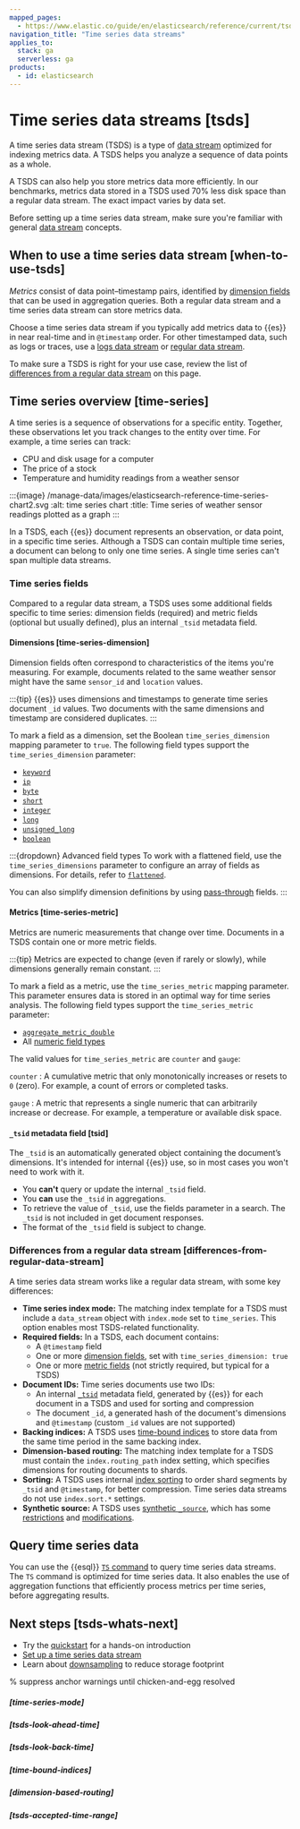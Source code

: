 ```yaml
---
mapped_pages:
  - https://www.elastic.co/guide/en/elasticsearch/reference/current/tsds.html
navigation_title: "Time series data streams"
applies_to:
  stack: ga
  serverless: ga
products:
  - id: elasticsearch
---
```


# Time series data streams [tsds]

A time series data stream (TSDS) is a type of [data stream](/manage-data/data-store/data-streams.md) optimized for indexing metrics data. A TSDS helps you analyze a sequence of data points as a whole.

A TSDS can also help you store metrics data more efficiently. In our benchmarks, metrics data stored in a TSDS used 70% less disk space than a regular data stream. The exact impact varies by data set.

Before setting up a time series data stream, make sure you're familiar with general [data stream](/manage-data/data-store/data-streams.md) concepts.

## When to use a time series data stream [when-to-use-tsds]

_Metrics_ consist of data point&ndash;timestamp pairs, identified by [dimension fields]() that can be used in aggregation queries. Both a regular data stream and a time series data stream can store metrics data. 

Choose a time series data stream if you typically add metrics data to {{es}} in near real-time and in `@timestamp` order. For other timestamped data, such as logs or traces, use a [logs data stream](logs-data-stream.md) or [regular data stream](/manage-data/data-store/data-streams.md).

To make sure a TSDS is right for your use case, review the list of [differences from a regular data stream](#differences-from-regular-data-stream) on this page.

## Time series overview [time-series]

A time series is a sequence of observations for a specific entity. Together, these observations let you track changes to the entity over time. For example, a time series can track:

- CPU and disk usage for a computer
- The price of a stock
- Temperature and humidity readings from a weather sensor

:::{image} /manage-data/images/elasticsearch-reference-time-series-chart2.svg
:alt: time series chart
:title: Time series of weather sensor readings plotted as a graph
:::

In a TSDS, each {{es}} document represents an observation, or data point, in a specific time series. Although a TSDS can contain multiple time series, a document can belong to only one time series. A single time series can't span multiple data streams.

### Time series fields

Compared to a regular data stream, a TSDS uses some additional fields specific to time series:  dimension fields (required) and metric fields (optional but usually defined), plus an internal `_tsid` metadata field.

#### Dimensions [time-series-dimension]

Dimension fields often correspond to characteristics of the items you're measuring. For example, documents related to the same weather sensor might have the same `sensor_id` and `location` values.

:::{tip}
{{es}} uses dimensions and timestamps to generate time series document `_id` values. Two documents with the same dimensions and timestamp are considered duplicates.
::: 

To mark a field as a dimension, set the Boolean `time_series_dimension` mapping parameter to `true`. The following field types support the `time_series_dimension` parameter:

* [`keyword`](elasticsearch://reference/elasticsearch/mapping-reference/keyword.md#keyword-field-type)
* [`ip`](elasticsearch://reference/elasticsearch/mapping-reference/ip.md)
* [`byte`](elasticsearch://reference/elasticsearch/mapping-reference/number.md)
* [`short`](elasticsearch://reference/elasticsearch/mapping-reference/number.md)
* [`integer`](elasticsearch://reference/elasticsearch/mapping-reference/number.md)
* [`long`](elasticsearch://reference/elasticsearch/mapping-reference/number.md)
* [`unsigned_long`](elasticsearch://reference/elasticsearch/mapping-reference/number.md)
* [`boolean`](elasticsearch://reference/elasticsearch/mapping-reference/boolean.md)

:::{dropdown} Advanced field types
To work with a flattened field, use the `time_series_dimensions` parameter to configure an array of fields as dimensions. For details, refer to [`flattened`](elasticsearch://reference/elasticsearch/mapping-reference/flattened.md#flattened-params).

You can also simplify dimension definitions by using [pass-through](elasticsearch://reference/elasticsearch/mapping-reference/passthrough.md#passthrough-dimensions) fields.
:::

#### Metrics [time-series-metric]

Metrics are numeric measurements that change over time. Documents in a TSDS contain one or more metric fields. 

:::{tip}
Metrics are expected to change (even if rarely or slowly), while dimensions generally remain constant.
:::

To mark a field as a metric, use the `time_series_metric` mapping parameter. This parameter ensures data is stored in an optimal way for time series analysis. The following field types support the `time_series_metric` parameter:

* [`aggregate_metric_double`](elasticsearch://reference/elasticsearch/mapping-reference/aggregate-metric-double.md)
* All [numeric field types](elasticsearch://reference/elasticsearch/mapping-reference/number.md)

The valid values for `time_series_metric` are `counter` and `gauge`:

`counter`
:   A cumulative metric that only monotonically increases or resets to `0` (zero). For example, a count of errors or completed tasks. 

`gauge`
:   A metric that represents a single numeric that can arbitrarily increase or decrease. For example, a temperature or available disk space. 

#### `_tsid` metadata field [tsid]

The `_tsid` is an automatically generated object containing the document’s dimensions. It's intended for internal {{es}} use, so in most cases you won't need to work with it.

- You **can't** query or update the internal `_tsid` field.
- You **can** use the `_tsid` in aggregations.
- To retrieve the value of `_tsid`, use the fields parameter in a search. The `_tsid` is not included in get document responses.
- The format of the `_tsid` field is subject to change. 

### Differences from a regular data stream [differences-from-regular-data-stream]

A time series data stream works like a regular data stream, with some key differences:

* **Time series index mode:** The matching index template for a TSDS must include a `data_stream` object with `index.mode` set to `time_series`. This option enables most TSDS-related functionality.
* **Required fields:** In a TSDS, each document contains:
  * A `@timestamp` field
  * One or more [dimension fields](#time-series-dimension), set with `time_series_dimension: true`  
  * One or more [metric fields](#time-series-metric) (not strictly required, but typical for a TSDS)
* **Document IDs:** Time series documents use two IDs: 
    * An internal [`_tsid`](#tsid) metadata field, generated by {{es}} for each document in a TSDS and used for sorting and compression
    * The document `_id`, a generated hash of the document's dimensions and `@timestamp` (custom `_id` values are not supported)
* **Backing indices:** A TSDS uses [time-bound indices](/manage-data/data-store/data-streams/time-bound-tsds.md) to store data from the same time period in the same backing index.
* **Dimension-based routing:** The matching index template for a TSDS must contain the `index.routing_path` index setting, which specifies dimensions for routing documents to shards.
* **Sorting:** A TSDS uses internal [index sorting](elasticsearch://reference/elasticsearch/index-settings/sorting.md) to order shard segments by `_tsid` and `@timestamp`, for better compression. Time series data streams do not use `index.sort.*` settings.
* **Synthetic source:** A TSDS uses [synthetic `_source`](elasticsearch://reference/elasticsearch/mapping-reference/mapping-source-field.md#synthetic-source), which has some [restrictions](elasticsearch://reference/elasticsearch/mapping-reference/mapping-source-field.md#synthetic-source-restrictions) and [modifications](elasticsearch://reference/elasticsearch/mapping-reference/mapping-source-field.md#synthetic-source-modifications).

## Query time series data

You can use the {{esql}} [`TS` command](elasticsearch://reference/query-languages/esql/commands/ts.md) to query time series data streams. The `TS` command is optimized for time series data. It also enables the use of aggregation functions that efficiently process metrics per time series, before aggregating results.


## Next steps [tsds-whats-next]

* Try the [quickstart](/manage-data/data-store/data-streams/quickstart-tsds.md) for a hands-on introduction
* [Set up a time series data stream](/manage-data/data-store/data-streams/set-up-tsds.md)
* Learn about [downsampling](/manage-data/data-store/data-streams/downsampling-time-series-data-stream.md) to reduce storage footprint

% suppress anchor warnings until chicken-and-egg resolved
##### [time-series-mode]
##### [tsds-look-ahead-time]
##### [tsds-look-back-time]
##### [time-bound-indices]
##### [dimension-based-routing]
##### [tsds-accepted-time-range]